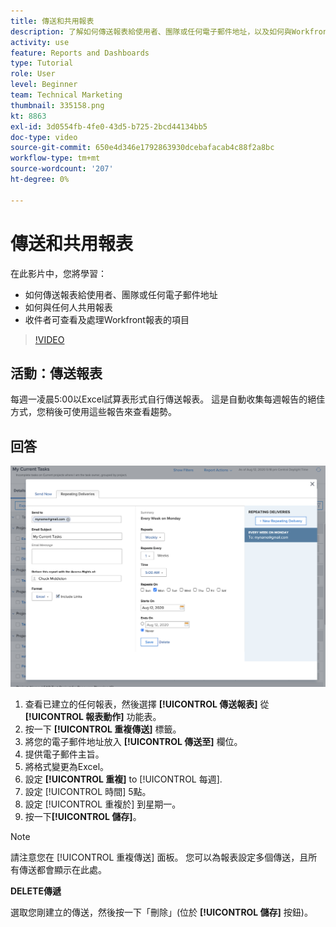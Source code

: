 ```yaml
---
title: 傳送和共用報表
description: 了解如何傳送報表給使用者、團隊或任何電子郵件地址，以及如何與Workfront中的任何人共用報表。
activity: use
feature: Reports and Dashboards
type: Tutorial
role: User
level: Beginner
team: Technical Marketing
thumbnail: 335158.png
kt: 8863
exl-id: 3d0554fb-4fe0-43d5-b725-2bcd44134bb5
doc-type: video
source-git-commit: 650e4d346e1792863930dcebafacab4c88f2a8bc
workflow-type: tm+mt
source-wordcount: '207'
ht-degree: 0%

---
```


# 傳送和共用報表

在此影片中，您將學習：

* 如何傳送報表給使用者、團隊或任何電子郵件地址
* 如何與任何人共用報表
* 收件者可查看及處理Workfront報表的項目

>[!VIDEO](https://video.tv.adobe.com/v/335158/?quality=12&learn=on)

## 活動：傳送報表

每週一凌晨5:00以Excel試算表形式自行傳送報表。 這是自動收集每週報告的絕佳方式，您稍後可使用這些報告來查看趨勢。

## 回答

![設定重複報表傳送的畫面影像](assets/send-a-report.png)

1. 查看已建立的任何報表，然後選擇 **[!UICONTROL 傳送報表]** 從 **[!UICONTROL 報表動作]** 功能表。
1. 按一下 **[!UICONTROL 重複傳送]** 標籤。
1. 將您的電子郵件地址放入 **[!UICONTROL 傳送至]** 欄位。
1. 提供電子郵件主旨。
1. 將格式變更為Excel。
1. 設定 **[!UICONTROL 重複]** to [!UICONTROL 每週].
1. 設定 [!UICONTROL 時間] 5點。
1. 設定 [!UICONTROL 重複於] 到星期一。
1. 按一下&#x200B;**[!UICONTROL 儲存]**。

>[!NOTE]
>
>請注意您在 [!UICONTROL 重複傳送] 面板。 您可以為報表設定多個傳送，且所有傳送都會顯示在此處。

**DELETE傳遞**

選取您剛建立的傳送，然後按一下「刪除」(位於 **[!UICONTROL 儲存]** 按鈕)。
